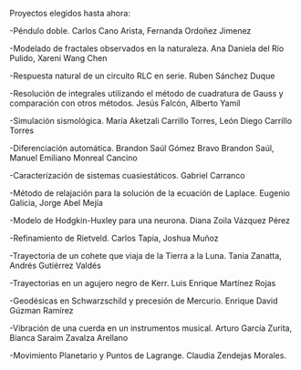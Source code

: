 Proyectos elegidos hasta ahora:

-Péndulo doble.
	Carlos Cano Arista, Fernanda Ordoñez Jimenez

-Modelado de fractales observados en la naturaleza.
	Ana Daniela del Río Pulido, Xareni Wang Chen

-Respuesta natural de un circuito RLC en serie.
	Ruben Sánchez Duque

-Resolución de integrales utilizando el método de cuadratura de Gauss y comparación con otros métodos.
	Jesús Falcón, Alberto Yamil

-Simulación sismológica.
	María Aketzali Carrillo Torres, León Diego Carrillo Torres

-Diferenciación automática.
	Brandon Saúl Gómez Bravo Brandon Saúl, Manuel Emiliano Monreal Cancino

-Caracterización de sistemas cuasiestáticos.
	Gabriel Carranco

-Método de relajación para la solución de la ecuación de Laplace.
	Eugenio Galicia, Jorge Abel Mejía

-Modelo de Hodgkin-Huxley para una neurona.
	Diana Zoila Vázquez Pérez

-Refinamiento de Rietveld.
	Carlos Tapia, Joshua Muñoz

-Trayectoria de un cohete que viaja de la Tierra a la Luna.
	Tania Zanatta, Andrés Gutiérrez Valdés

-Trayectorias en un agujero negro de Kerr.
	Luis Enrique Martínez Rojas

-Geodésicas en Schwarzschild y precesión de Mercurio.
	Enrique David Gúzman Ramírez

-Vibración de una cuerda en un instrumentos musical.
	Arturo García Zurita, Bianca Saraim Zavalza Arellano

-Movimiento Planetario y Puntos de Lagrange.
	Claudia Zendejas Morales.
